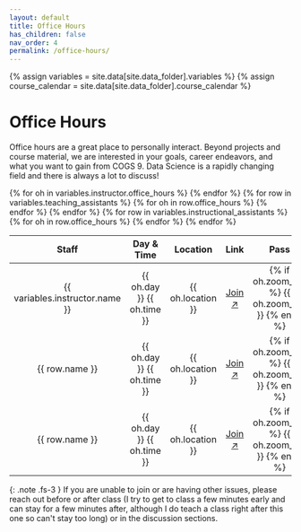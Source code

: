 ```yaml
---
layout: default
title: Office Hours
has_children: false
nav_order: 4
permalink: /office-hours/
---
```


{% assign variables = site.data[site.data_folder].variables %}
{% assign course_calendar = site.data[site.data_folder].course_calendar %}

# Office Hours


Office hours are a great place to personally interact. Beyond projects and course material, we are interested in your goals, career endeavors, and what you want to gain from COGS 9. Data Science is a rapidly changing field and there is always a lot to discuss!

<table style="table-layout: fixed; text-align: center; width: 100%;">
    <thead>
        <tr class="header">
            <th style="width: 25%;"> Staff </th>
            <th style="width: 25%;"> Day & Time </th>
            <th style="width: 25%;"> Location </th>
            <th style="width: 12.5%;"> Link </th>
            <th style="width: 12.5%;"> Pass </th>
        </tr>
    </thead>
    <tbody>
        {% for oh in variables.instructor.office_hours %}
        <tr>
            <td> {{ variables.instructor.name }} </td>
            <td> {{ oh.day }} {{ oh.time }} </td>
            <td> {{ oh.location }} </td>
            <td> <a href='{{ oh.zoom_link }}' target="_blank" rel="noopener">Join &#x2197;</a> </td>
            <td> {% if oh.zoom_pw %} {{ oh.zoom_pw }} {% endif %} </td>
        </tr>
        {% endfor %}
        {% for row in variables.teaching_assistants %}
            {% for oh in row.office_hours %}
            <tr>
                <td> {{ row.name }} </td>
                <td> {{ oh.day }} {{ oh.time }} </td>
                <td> {{ oh.location }} </td>
                <td> <a href='{{ oh.zoom_link }}' target="_blank" rel="noopener">Join &#x2197;</a> </td>
                <td> {% if oh.zoom_pw %} {{ oh.zoom_pw }} {% endif %} </td>
            </tr>
            {% endfor %}
        {% endfor %}
        {% for row in variables.instructional_assistants %}
            {% for oh in row.office_hours %}
            <tr>
                <td> {{ row.name }} </td>
                <td> {{ oh.day }} {{ oh.time }} </td>
                <td> {{ oh.location }} </td>
                <td> <a href='{{ oh.zoom_link }}' target="_blank" rel="noopener">Join &#x2197;</a> </td>
                <td> {% if oh.zoom_pw %} {{ oh.zoom_pw }} {% endif %} </td>
            </tr>
            {% endfor %}
        {% endfor %}
    </tbody>
</table>

{: .note .fs-3 }
If you are unable to join or are having other issues, please reach out before or after class (I try to get to class a few minutes early and can stay for a few minutes after, although I do teach a class right after this one so can't stay too long) or in the discussion sections.
